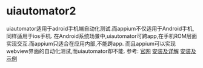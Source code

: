 # uiautomator2



uiautomator适用于adroid手机端自动化测试.而appium不仅适用于Android手机,同样适用于ios手机.
在Android系统场景中,uiautomator可跨app,在手机ROM层面实现交互.而appium只适合在应用内部,不能跨app.
而且appium可以实现webview界面的自动化测试,而uiautomator却不能.
参考:
[官网](https://github.com/xiaocong/uiautomator)
[安装及详解](https://blog.csdn.net/weixin_52040868/article/details/119883498)
[安装及示例](https://zhuanlan.zhihu.com/p/355275841)


